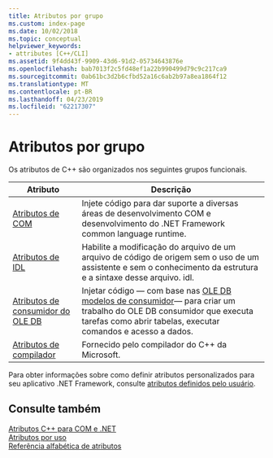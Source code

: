 ```yaml
---
title: Atributos por grupo
ms.custom: index-page
ms.date: 10/02/2018
ms.topic: conceptual
helpviewer_keywords:
- attributes [C++/CLI]
ms.assetid: 9f4dd43f-9909-43d6-91d2-05734643876e
ms.openlocfilehash: bab7013f2c5fd48ef1a22b990499d79c9c217ca9
ms.sourcegitcommit: 0ab61bc3d2b6cfbd52a16c6ab2b97a8ea1864f12
ms.translationtype: MT
ms.contentlocale: pt-BR
ms.lasthandoff: 04/23/2019
ms.locfileid: "62217307"
---
```

# <a name="attributes-by-group"></a>Atributos por grupo

Os atributos de C++ são organizados nos seguintes grupos funcionais.

|Atributo|Descrição|
|---------------|-----------------|
|[Atributos de COM](com-attributes.md)|Injete código para dar suporte a diversas áreas de desenvolvimento COM e desenvolvimento do .NET Framework common language runtime.|
|[Atributos de IDL](idl-attributes.md)|Habilite a modificação do arquivo de um arquivo de código de origem sem o uso de um assistente e sem o conhecimento da estrutura e a sintaxe desse arquivo. idl.|
|[Atributos de consumidor do OLE DB](ole-db-consumer-attributes.md)|Injetar código — com base nas [OLE DB modelos de consumidor](../../data/oledb/ole-db-consumer-templates-reference.md)— para criar um trabalho do OLE DB consumidor que executa tarefas como abrir tabelas, executar comandos e acesso a dados.|
|[Atributos de compilador](compiler-attributes.md)|Fornecido pelo compilador do C++ da Microsoft.|

Para obter informações sobre como definir atributos personalizados para seu aplicativo .NET Framework, consulte [atributos definidos pelo usuário](../../extensions/user-defined-attributes-cpp-component-extensions.md).

## <a name="see-also"></a>Consulte também

[Atributos C++ para COM e .NET](cpp-attributes-com-net.md)<br/>
[Atributos por uso](attributes-by-usage.md)<br/>
[Referência alfabética de atributos](attributes-alphabetical-reference.md)